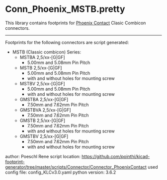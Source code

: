 # Conn_Phoenix_MSTB.pretty
This library contains footprints for [Phoenix Contact](www.phoenixcontact.com) Clasic Combicon connectors.

---

Footprints for the following connectors are script generated:

- MSTB (Classic combicon) Series:
  - MSTBA 2,5/xx-[G|GF]
    - 5.00mm and 5.08mm Pin Pitch
  - MSTB 2,5/xx-[G|GF]
    - 5.00mm and 5.08mm Pin Pitch
    - with and without holes for mounting screw
  - MSTBV 2,5/xx-[G|GF]
    - 5.00mm and 5.08mm Pin Pitch
    - with and without holes for mounting screw
  - GMSTBA 2,5/xx-[G|GF]
    - 7.50mm and 7.62mm Pin Pitch
  - GMSTBVA 2,5/xx-[G|GF]
    - 7.50mm and 7.62mm Pin Pitch
  - GMSTB 2,5/xx-[G|GF]
    - 7.50mm and 7.62mm Pin Pitch
    - with and without holes for mounting screw
  - GMSTBV 2,5/xx-[G|GF]
    - 7.50mm and 7.62mm Pin Pitch
    - with and without holes for mounting screw

author: Poeschl Rene
script location: https://github.com/pointhi/kicad-footprint-generator/tree/master/scripts/Connector/Connector_PhoenixContact
used config file: config_KLCv3.0.yaml
python version: 3.6.2
